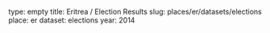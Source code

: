 type: empty
title: Eritrea / Election Results
slug: places/er/datasets/elections
place: er
dataset: elections
year: 2014
